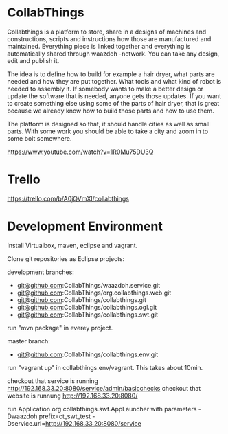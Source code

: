 CollabThings
============

Collabthings is a platform to store, share in a designs of machines and constructions, scripts and instructions how those are manufactured and maintained. Everything piece is linked together and everything is automatically shared through waazdoh -network. You can take any design, edit and publish it.

The idea is to define how to build for example a hair dryer, what parts are needed and how they are put together. What tools and what kind of robot is needed to assembly it. If somebody wants to make a better design or update the software that is needed, anyone gets those updates. If you want to create something else using some of the parts of hair dryer, that is great because we already know how to build those parts and how to use them.

The platform is designed so that, it should handle cities as well as small parts. With some work you should be able to take a city and zoom in to some bolt somewhere.

https://www.youtube.com/watch?v=1R0Mu75DU3Q


Trello
======

https://trello.com/b/A0jQVmXl/collabthings

Development Environment
=======================

Install Virtualbox, maven, eclipse and vagrant.

Clone git repositories as Eclipse projects:

development branches:
- git@github.com:CollabThings/waazdoh.service.git
- git@github.com:CollabThings/org.collabthings.web.git
- git@github.com:CollabThings/collabthings.git
- git@github.com:CollabThings/collabthings.ogl.git
- git@github.com:CollabThings/collabthings.swt.git

run "mvn package" in everey project.

master branch:
- git@github.com:CollabThings/collabthings.env.git

run "vagrant up" in collabthings.env/vagrant. This takes about 10min.

checkout that service is running http://192.168.33.20:8080/service/admin/basicchecks
checkout that website is runnung http://192.168.33.20:8080/

run Application org.collabthings.swt.AppLauncher with parameters -Dwaazdoh.prefix=ct_swt_test -Dservice.url=http://192.168.33.20:8080/service
